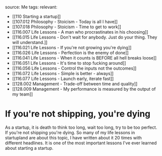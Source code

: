source: Me
tags:
relevant:
- [[110 Starting a startup]]
- [[107.012 Philosophy - Stoicism - Today is all I have]]
- [[107.018 Philosophy - Stoicism - Time to get to work]]
- [[116.007 Life Lessons - A man who procrastinates in his choosing]]
- [[116.015 Life Lessons - Don't wait for anybody. Just do your thing. They will understand.]]
- [[116.021 Life Lessons - If you're not growing you're dying]]
- [[116.026 Life Lessons - Perfection is the enemy of done]]
- [[116.041 Life Lessons - When it counts is BEFORE all hell breaks loose]]
- [[116.051 Life Lessons - It's time to stop fucking around]]
- [[116.056 Life Lessons - Control the inputs not the outcomes]]
- [[116.072 Life Lessons - Simple is better - always]]
- [[116.077 Life Lessons - Launch early, iterate fast]]
- [[128.002 Management - Trade-off between time and quality]]
- [[128.009 Management - My performance is measured by the output of my team]]

# If you're not shipping, you're dying

As a startup, it is death to think too long, wait too long, try to be too perfect. If you're not shipping you're dying. So many of my life lessons in startupland are about this topic, I have written about it 20 times with different headlines. It is one of the most important lessons I've ever learned about starting a startup.